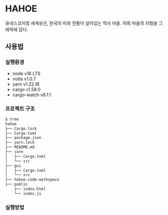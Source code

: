 # HAHOE

유네스코지정 세계유산, 한국의 미와 전통이 살아있는 역사 마을.
하회 마을의 지형을 그래픽에 담다.


## 사용법

### 실행환경

- node v16 LTS
- volta v1.0.7
- yarn v1.22.18
- cargo v1.58.0
- cargo-watch v8.1.1

### 프로젝트 구조

```bash
$ tree
hahoe
├── Cargo.lock
├── Cargo.toml
├── package.json
├── yarn.lock
├── README.md
├── core
│   ├── Cargo.toml
│   └── src
├── gui
│   ├── Cargo.toml
│   └── src
├── hahoe.code-workspace
├── public
    ├── index.html
    └── index.js

```

### 실행방법

```bash
```